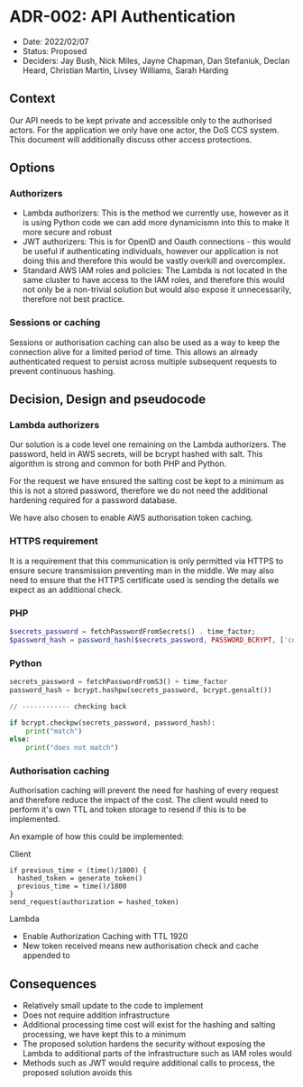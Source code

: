 # ADR-002: API Authentication

* Date: 2022/02/07
* Status: Proposed
* Deciders: Jay Bush, Nick Miles, Jayne Chapman, Dan Stefaniuk, Declan Heard, Christian Martin, Livsey Williams, Sarah Harding

## Context
Our API needs to be kept private and accessible only to the authorised actors. For the application we only have one actor, the DoS CCS system. This document will additionally discuss other access protections.

## Options

### Authorizers

* Lambda authorizers: This is the method we currently use, however as it is using Python code we can add more dynamicismn into this to make it more secure and robust
* JWT authorizers: This is for OpenID and Oauth connections - this would be useful if authenticating individuals, however our application is not doing this and therefore this would be vastly overkill and overcomplex.
* Standard AWS IAM roles and policies: The Lambda is not located in the same cluster to have access to the IAM roles, and therefore this would not only be a non-trivial solution but would also expose it unnecessarily, therefore not best practice.

### Sessions or caching

Sessions or authorisation caching can also be used as a way to keep the connection alive for a limited period of time. This allows an already authenticated request to persist across multiple subsequent requests to prevent continuous hashing.

## Decision, Design and pseudocode

### Lambda authorizers

Our solution is a code level one remaining on the Lambda authorizers. The password, held in AWS secrets, will be bcrypt hashed with salt. This algorithm is strong and common for both PHP and Python.

For the request we have ensured the salting cost be kept to a minimum as this is not a stored password, therefore we do not need the additional hardening required for a password database.

We have also chosen to enable AWS authorisation token caching.
### HTTPS requirement

It is a requirement that this communication is only permitted via HTTPS to ensure secure transmission preventing man in the middle. We may also need to ensure that the HTTPS certificate used is sending the details we expect as an additional check.

### PHP

```php
$secrets_password = fetchPasswordFromSecrets() . time_factor;
$password_hash = password_hash($secrets_password, PASSWORD_BCRYPT, ['cost' => 4]));
```

### Python

```python
secrets_password = fetchPasswordFromS3() + time_factor
password_hash = bcrypt.hashpw(secrets_password, bcrypt.gensalt())

// ------------ checking back

if bcrypt.checkpw(secrets_password, password_hash):
    print("match")
else:
    print("does not match")
```

### Authorisation caching

Authorisation caching will prevent the need for hashing of every request and therefore reduce the impact of the cost. The client would need to perform it's own TTL and token storage to resend if this is to be implemented.

An example of how this could be implemented:

Client

```pseudocode
if previous_time < (time()/1800) {
  hashed_token = generate_token()
  previous_time = time()/1800
}
send_request(authorization = hashed_token)
```

Lambda

* Enable Authorization Caching with TTL 1920
* New token received means new authorisation check and cache appended to

## Consequences

* Relatively small update to the code to implement
* Does not require addition infrastructure
* Additional processing time cost will exist for the hashing and salting processing, we have kept this to a minimum
* The proposed solution hardens the security without exposing the Lambda to additional parts of the infrastructure such as IAM roles would
* Methods such as JWT would require additional calls to process, the proposed solution avoids this
